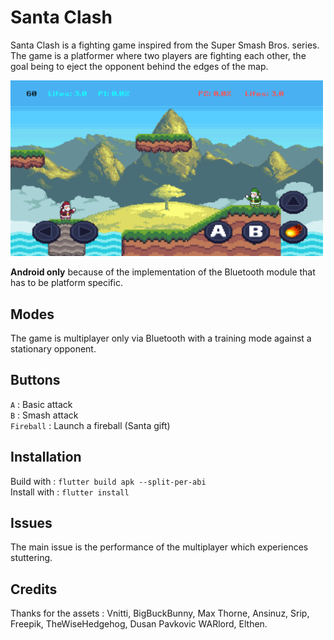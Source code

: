 # Santa Clash
Santa Clash is a fighting game inspired from the Super Smash Bros. series.
The game is a platformer where two players are fighting each other, the goal being to eject the opponent behind the edges of the map.

<img src="assets/images/game.png" alt="drawing" width="500"/>

__Android only__ because of the implementation of the Bluetooth module that has to be platform specific.

## Modes
The game is multiplayer only via Bluetooth with a training mode against a stationary opponent.

## Buttons
`A` : Basic attack <br>
`B` : Smash attack <br>
`Fireball` : Launch a fireball (Santa gift) <br>

## Installation
Build with : `flutter build apk --split-per-abi` <br>
Install with : `flutter install`

## Issues
The main issue is the performance of the multiplayer which experiences stuttering.

## Credits
Thanks for the assets : Vnitti, BigBuckBunny, Max Thorne, Ansinuz, Srip, Freepik, TheWiseHedgehog, Dusan Pavkovic WARlord, Elthen.
